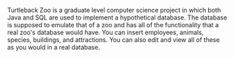 Turtleback Zoo is a graduate level computer science project in which both Java and SQL are used to implement a hypothetical database. The database is supposed to emulate that of a zoo and has all of the functionality that a real zoo's database would have. You can insert employees, animals, species, buildings, and attractions. You can also edit and view all of these as you would in a real database.  
